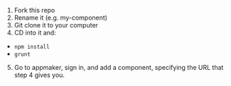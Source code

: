 
1. Fork this repo
2. Rename it (e.g. my-component)
3. Git clone it to your computer
4. CD into it and:

* `npm install`
* `grunt`

5. Go to appmaker, sign in, and add a component, specifying the URL that step 4 gives you.
